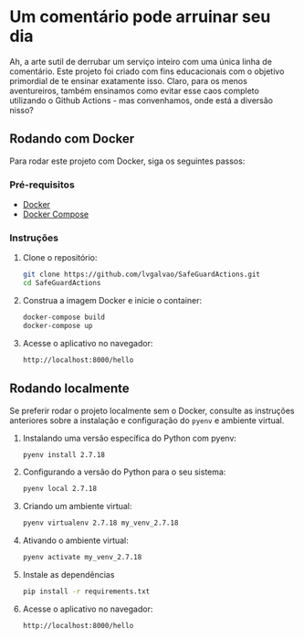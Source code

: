 # Um comentário pode arruinar seu dia

Ah, a arte sutil de derrubar um serviço inteiro com uma única linha de comentário. Este projeto foi criado com fins educacionais com o objetivo primordial de te ensinar exatamente isso. Claro, para os menos aventureiros, também ensinamos como evitar esse caos completo utilizando o Github Actions - mas convenhamos, onde está a diversão nisso?

## Rodando com Docker

Para rodar este projeto com Docker, siga os seguintes passos:

### Pré-requisitos

* [Docker](https://www.docker.com/products/docker-desktop)
* [Docker Compose](https://docs.docker.com/compose/install/)

### Instruções

1. Clone o repositório:
    
    ```bash
    git clone https://github.com/lvgalvao/SafeGuardActions.git
    cd SafeGuardActions
    ```
    
2. Construa a imagem Docker e inicie o container:
    
    ```bash
    docker-compose build
    docker-compose up
    ```
    
3. Acesse o aplicativo no navegador:
    
    ```bash
    http://localhost:8000/hello
    ```
    

## Rodando localmente

Se preferir rodar o projeto localmente sem o Docker, consulte as instruções anteriores sobre a instalação e configuração do `pyenv` e ambiente virtual.

1. Instalando uma versão específica do Python com pyenv:

    ```bash
    pyenv install 2.7.18
    ```

2. Configurando a versão do Python para o seu sistema:

    ```bash
    pyenv local 2.7.18
    ```

3. Criando um ambiente virtual:

    ```bash
    pyenv virtualenv 2.7.18 my_venv_2.7.18
    ```

4. Ativando o ambiente virtual:

    ```bash
    pyenv activate my_venv_2.7.18
    ```

5. Instale as dependências

    ```bash
    pip install -r requirements.txt
    ```
6. Acesse o aplicativo no navegador:
    
    ```bash
    http://localhost:8000/hello
    ```